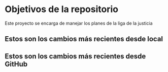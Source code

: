 # Objetivos de la repositorio

Este proyecto se encarga de manejar los planes de la liga de la justicia


## Estos son los cambios más recientes desde local
## Estos son los cambios más recientes desde GitHub
